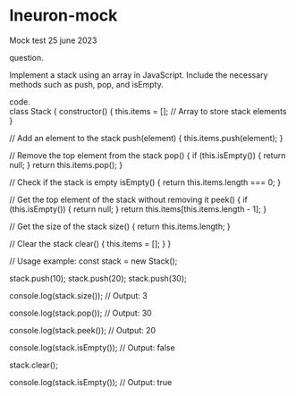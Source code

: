# Ineuron-mock
Mock test 25 june 2023

question.    

Implement a stack using an array in JavaScript. Include the necessary methods such as push, pop, and isEmpty.


code.  
class Stack {
  constructor() {
    this.items = []; // Array to store stack elements
  }

  // Add an element to the stack
  push(element) {
    this.items.push(element);
  }

  // Remove the top element from the stack
  pop() {
    if (this.isEmpty()) {
      return null;
    }
    return this.items.pop();
  }

  // Check if the stack is empty
  isEmpty() {
    return this.items.length === 0;
  }

  // Get the top element of the stack without removing it
  peek() {
    if (this.isEmpty()) {
      return null;
    }
    return this.items[this.items.length - 1];
  }

  // Get the size of the stack
  size() {
    return this.items.length;
  }

  // Clear the stack
  clear() {
    this.items = [];
  }
}

// Usage example:
const stack = new Stack();

stack.push(10);
stack.push(20);
stack.push(30);

console.log(stack.size()); // Output: 3

console.log(stack.pop()); // Output: 30

console.log(stack.peek()); // Output: 20

console.log(stack.isEmpty()); // Output: false

stack.clear();

console.log(stack.isEmpty()); // Output: true
